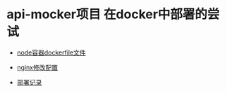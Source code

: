 # api-mocker项目 在docker中部署的尝试

- [node容器dockerfile文件](./dockerfile)  
- [nginx修改配置](./default.conf)

- [部署记录](https://segmentfault.com/a/1190000016896628)
